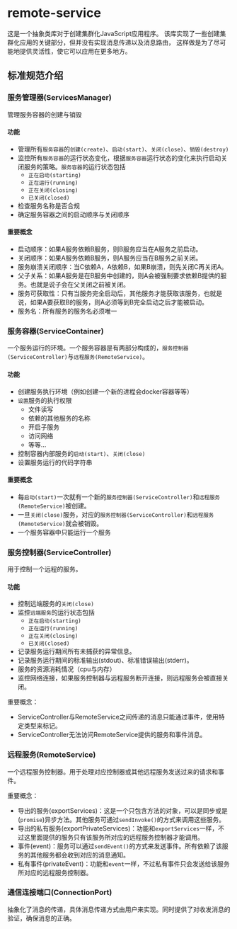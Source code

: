 # remote-service
这是一个抽象类库对于创建集群化JavaScript应用程序。
该库实现了一些创建集群化应用的关键部分，但并没有实现消息传递以及消息路由，
这样做是为了尽可能地提供灵活性，使它可以应用在更多地方。

## 标准规范介绍

### 服务管理器(ServicesManager)
管理服务容器的创建与销毁

#### 功能
* 管理所有`服务容器`的`创建(create)`、`启动(start)`、`关闭(close)`、`销毁(destroy)`
* 监控所有`服务容器`的运行状态变化，根据`服务容器`运行状态的变化来执行启动关闭服务的策略。`服务容器`的运行状态包括
    * `正在启动(starting)`
    * `正在运行(running)`
    * `正在关闭(closing)`
    * `已关闭(closed)`
* 检查服务名称是否合规
* 确定服务容器之间的启动顺序与关闭顺序

#### 重要概念
* 启动顺序：如果A服务依赖B服务，则B服务应当在A服务之前启动。
* 关闭顺序：如果A服务依赖B服务，则A服务应当在B服务之前关闭。
* 服务崩溃关闭顺序：当C依赖A，A依赖B，如果B崩溃，则先关闭C再关闭A。
* 父子关系：如果A服务是在B服务中创建的，则A会被强制要求依赖B提供的服务。也就是说子会在父关闭之前被关闭。
* 服务可获取性：只有当服务完全启动后，其他服务才能获取该服务，也就是说，如果A要获取B的服务，则A必须等到B完全启动之后才能被启动。
* 服务名：所有服务的服务名必须唯一

### 服务容器(ServiceContainer)
一个服务运行的环境。一个服务容器是有两部分构成的，`服务控制器(ServiceController)`与`远程服务(RemoteService)`。

#### 功能
* 创建服务执行环境（例如创建一个新的进程会docker容器等等）
* `设置`服务的执行权限
    * 文件读写
    * 依赖的其他服务的名称
    * 开启子服务
    * 访问网络
    * 等等...
* 控制容器内部服务的`启动(start)`、`关闭(close)`
* 设置服务运行的代码字符串

#### 重要概念
* 每`启动(start)`一次就有一个新的`服务控制器(ServiceController)`和`远程服务(RemoteService)`被创建。
* 一旦`关闭(close)`服务，对应的`服务控制器(ServiceController)`和`远程服务(RemoteService)`就会被销毁。
* 一个服务容器中只能运行一个服务

### 服务控制器(ServiceController)
用于控制一个远程的服务。

#### 功能
* 控制远端服务的`关闭(close)`
* 监控`远端服务`的运行状态包括
    * `正在启动(starting)`
    * `正在运行(running)`
    * `正在关闭(closing)`
    * `已关闭(closed)`
* 记录服务运行期间所有未捕获的异常信息。
* 记录服务运行期间的标准输出(stdout)、标准错误输出(stderr)。
* 服务的资源消耗情况（cpu与内存）
* 监控网络连接，如果服务控制器与远程服务断开连接，则远程服务会被直接关闭。

重要概念：
* ServiceController与RemoteService之间传递的消息只能通过事件，使用特定类型来标记。
* ServiceController无法访问RemoteService提供的服务和事件消息。


### 远程服务(RemoteService)
一个远程服务控制器。用于处理对应控制器或其他远程服务发送过来的请求和事件。

重要概念：
* 导出的服务(exportServices)：这是一个只包含方法的对象，可以是同步或是(`promise`)异步方法。其他服务可通过`sendInvoke()`的方式来调用这些服务。
* 导出的私有服务(exportPrivateServices)：功能和`exportServices`一样，不过这里面提供的服务只有该服务所对应的远程服务控制器才能调用。
* 事件(event)：服务可以通过`sendEvent()`的方式来发送事件。所有依赖了该服务的其他服务都会收到对应的消息通知。
* 私有事件(privateEvent)：功能和`event`一样，不过私有事件只会发送给该服务所对应的远程服务控制器。

### 通信连接端口(ConnectionPort)
抽象化了消息的传递，具体消息传递方式由用户来实现。同时提供了对收发消息的验证，确保消息的正确。


